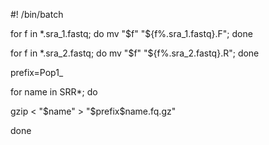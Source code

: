 #! /bin/batch

for f in *.sra_1.fastq; do mv "$f" "${f%.sra_1.fastq}.F"; done

for f in *.sra_2.fastq; do mv "$f" "${f%.sra_2.fastq}.R"; done

prefix=Pop1_

for name in SRR*; do

gzip < "$name" > "$prefix$name.fq.gz" 

done
